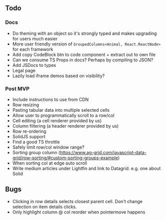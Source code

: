 ## Todo

### Docs

- Do theming with an object so it's strongly typed and makes upgrading for users much easier
- More user friendly version of `GroupedColumns<Animal, React.ReactNode>` for each framework
- Add copy CodeBlock btn to code component + extract out to own file
- Can we consume TS Props in docs? Perhaps by compiling to JSON?
- Add JSDocs to types
- Legal page
- Lazily load iframe demos based on visibility?

### Post MVP

- Include instructions to use from CDN
- Row resizing
- Pasting tabular data into multiple selected cells
- Allow user to programmatically scroll to a row/col
- Cell editing (a cell renderer provided by us)
- Column filtering (a header renderer provided by us)
- Row re-ordering
- SolidJS support
- Find a good TS throttle
- Safely limit row/col window range?
- Sorting group column (https://www.ag-grid.com/javascript-data-grid/row-sorting/#custom-sorting-groups-example)
- When sorting col at edge auto scroll
- Write medium articles under Lightfin and link to Datagrid. e.g. one about Solid

## Bugs

- Clicking in row details selects closest parent cell. Don't change selection on item details clicks.
- Only highlight column @ col reorder when pointermove happens
